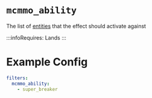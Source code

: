 # `mcmmo_ability`

The list of [entities](https://hub.spigotmc.org/javadocs/bukkit/org/bukkit/entity/EntityType.html) that the effect should activate against

:::infoRequires:
Lands
:::
# Example Config
```yaml
filters:
  mcmmo_ability: 
    - super_breaker
```
